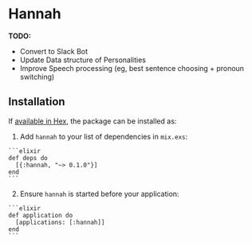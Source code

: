 # Hannah

**TODO:**
* Convert to Slack Bot
* Update Data structure of Personalities
* Improve Speech processing (eg, best sentence choosing + pronoun switching)

## Installation

If [available in Hex](https://hex.pm/docs/publish), the package can be installed as:

  1. Add `hannah` to your list of dependencies in `mix.exs`:

    ```elixir
    def deps do
      [{:hannah, "~> 0.1.0"}]
    end
    ```

  2. Ensure `hannah` is started before your application:

    ```elixir
    def application do
      [applications: [:hannah]]
    end
    ```

